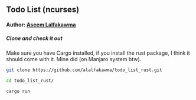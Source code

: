 ## Todo List (ncurses)
#### Author: [Aseem Lalfakawma](https://github.com/alalfakawma)

##### Clone and check it out

Make sure you have Cargo installed, if you install the rust package, I think it should come with it. Mine did (on Manjaro system btw).

```bash
git clone https://github.com/alalfakawma/todo_list_rust.git
```

```bash
cd todo_list_rust/
```

```bash
cargo run
```
